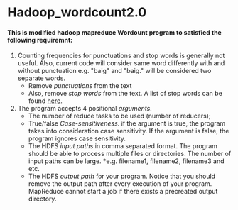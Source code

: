 # Hadoop_wordcount2.0
#### This is modified hadoop mapreduce Wordount program to satisfied the following requiremnt:

   1. Counting frequencies for punctuations and stop words is generally not useful. Also, current code will consider same word differently    with and without punctuation e.g. "baig" and "baig." will be considered two separate words.
      * Remove *punctuations* from the text
      * Also, remove *stop words* from the text. A list of stop words can be found [here](https://www.ranks.nl/stopwords).
   2. The program accepts 4 positional *arguments*.
      * The number of reduce tasks to be used (number of reducers);
      * True/false *Case-sensitiveness*. if the argument is true, the program takes into consideration case sensitivity. If the argument is false, the program ignores case sensitivity.
      * The HDFS *input paths* in comma separated format. The program should be able to process multiple files or directories. The number of input paths can be large.
          *e.g. filename1, filename2, filename3 and etc.
      * The HDFS *output path* for your program. Notice that you should remove the output path after every execution of your program. MapReduce cannot start a job if there exists a precreated output directory.
      
      



